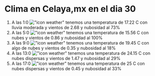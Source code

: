 # Clima en Celaya,mx en el dia 30

1. A las 1:0 !["icon weather"](http://openweathermap.org/img/w/10n.png) tenemos una temperatura de 17.22 C con lluvia moderada y  vientos de 2.68 y nubosidad al 73%
1. A las 5:0 !["icon weather"](http://openweathermap.org/img/w/04n.png) tenemos una temperatura de 15.56 C con nubes y  vientos de 0.86 y nubosidad al 100%
1. A las 9:0 !["icon weather"](http://openweathermap.org/img/w/02d.png) tenemos una temperatura de 19.45 C con algo de nubes y  vientos de 0.35 y nubosidad al 18%
1. A las 13:0 !["icon weather"](http://openweathermap.org/img/w/03d.png) tenemos una temperatura de 24.15 C con nubes dispersas y  vientos de 1.47 y nubosidad al 29%
1. A las 17:0 !["icon weather"](http://openweathermap.org/img/w/03d.png) tenemos una temperatura de 25 C con nubes dispersas y  vientos de 0.45 y nubosidad al 33%
